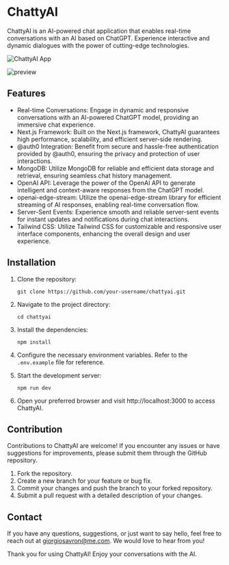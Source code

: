 # ChattyAI

ChattyAI is an AI-powered chat application that enables real-time conversations with an AI based on ChatGPT. Experience interactive and dynamic dialogues with the power of cutting-edge technologies.

![ChattyAI App](https://chatty-ai-kappa.vercel.app/)

![preview](/images/intro.gif)

## Features

- Real-time Conversations: Engage in dynamic and responsive conversations with an AI-powered ChatGPT model, providing an immersive chat experience.
- Next.js Framework: Built on the Next.js framework, ChattyAI guarantees high performance, scalability, and efficient server-side rendering.
- @auth0 Integration: Benefit from secure and hassle-free authentication provided by @auth0, ensuring the privacy and protection of user interactions.
- MongoDB: Utilize MongoDB for reliable and efficient data storage and retrieval, ensuring seamless chat history management.
- OpenAI API: Leverage the power of the OpenAI API to generate intelligent and context-aware responses from the ChatGPT model.
- openai-edge-stream: Utilize the openai-edge-stream library for efficient streaming of AI responses, enabling real-time conversation flow.
- Server-Sent Events: Experience smooth and reliable server-sent events for instant updates and notifications during chat interactions.
- Tailwind CSS: Utilize Tailwind CSS for customizable and responsive user interface components, enhancing the overall design and user experience.

## Installation

1. Clone the repository:

   ```
   git clone https://github.com/your-username/chattyai.git
   ```

2. Navigate to the project directory:
   ```
   cd chattyai
   ```
3. Install the dependencies:
   ```
   npm install
   ```
4. Configure the necessary environment variables. Refer to the `.env.example` file for reference.
5. Start the development server:
   ```
   npm run dev
   ```
6. Open your preferred browser and visit http://localhost:3000 to access ChattyAI.

## Contribution

Contributions to ChattyAI are welcome! If you encounter any issues or have suggestions for improvements, please submit them through the GitHub repository.

1. Fork the repository.
2. Create a new branch for your feature or bug fix.
3. Commit your changes and push the branch to your forked repository.
4. Submit a pull request with a detailed description of your changes.

## Contact

If you have any questions, suggestions, or just want to say hello, feel free to reach out at [giorgiosavron@me.com](mailto:giorgiosavron@me.com). We would love to hear from you!

Thank you for using ChattyAI! Enjoy your conversations with the AI.
